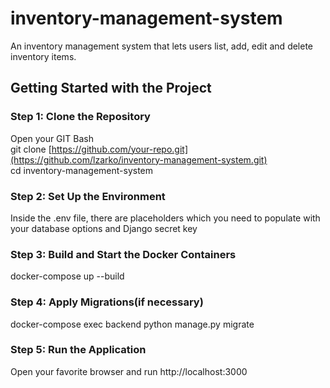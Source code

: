 # inventory-management-system
An inventory management system that lets users list, add, edit and delete inventory items.

## Getting Started with the Project

### Step 1: Clone the Repository

Open your GIT Bash <br/> git clone [https://github.com/your-repo.git](https://github.com/lzarko/inventory-management-system.git) <br/> cd inventory-management-system



### Step 2: Set Up the Environment

Inside the .env file, there are placeholders which you need to populate with your database options and Django secret key



### Step 3: Build and Start the Docker Containers

docker-compose up --build



### Step 4: Apply Migrations(if necessary)

docker-compose exec backend python manage.py migrate



### Step 5: Run the Application

Open your favorite browser and run http://localhost:3000
